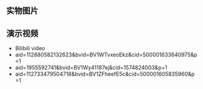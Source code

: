 ## 实物图片

## 演示视频

- Bilibili video
- aid=112880582132623&bvid=BV1WTvxeoEkz&cid=500001633640975&p=1
- aid=1955592741&bvid=BV1Wy41187ej&cid=1574824003&p=1
- aid=112733479504718&bvid=BV1ZFheefE5c&cid=500001605835960&p=1

